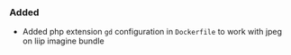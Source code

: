 ### Added
- Added php extension `gd` configuration in `Dockerfile` to work with jpeg on liip imagine bundle
